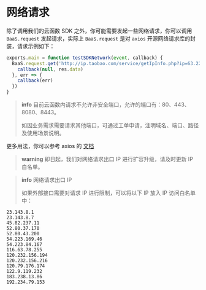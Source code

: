 <!-- ex_nonav -->

# 网络请求

除了调用我们的云函数 SDK 之外，你可能需要发起一些网络请求，你可以调用 `BaaS.request` 发起请求，实际上 `BaaS.request` 是对 `axios` 开源网络请求库的封装，请求示例如下：

```js
exports.main = function testSDKNetwork(event, callback) {
  BaaS.request.get('http://ip.taobao.com/service/getIpInfo.php?ip=63.223.108.42').then(res => {
    callback(null, res.data)
  }, err => {
    callback(err)
  })
}
```

> **info**
> 目前云函数内请求不允许非安全端口，允许的端口有：80、443、8080、8443。
>
> 如因业务需求需要请求其他端口，可通过工单申请，注明域名、端口、路径及使用场景说明。

更多用法，你可以参考 axios 的 [文档](https://github.com/axios/axios)

> **warning**
> 即日起，我们对网络请求出口 IP 进行扩容升级，请及时更新 IP 白名单。

> **info**
> 网络请求出口 IP
>
> 如果外部接口需要对请求 IP 进行限制，可以将以下 IP 放入 IP 访问白名单中：

```
23.143.8.1
23.143.8.7
45.82.237.11
52.80.37.170
52.80.43.200
54.223.169.46
54.223.84.167
116.63.78.255
120.232.156.194
120.232.156.216
120.79.176.174
122.9.119.232
183.238.13.86
192.234.79.153
```